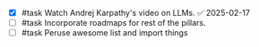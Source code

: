 - [x] #task Watch Andrej Karpathy's video on LLMs. ✅ 2025-02-17
- [ ] #task Incorporate roadmaps for rest of the pillars.
- [ ] #task Peruse awesome list and import things